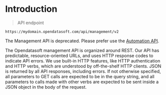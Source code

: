 # Introduction

> API endpoint

```text
https://mydomain.opendatasoft.com/api/management/v2
```

<aside class="warning">
  <span>The Management API is deprecated. Please prefer use the <a href="/apis/ods-automation-v1/">Automation API</a>.</span>
</aside>

The Opendatasoft management API is organized around REST. Our API has predictable, resource-oriented URLs, and uses
HTTP response codes to indicate API errors. We use built-in HTTP features, like HTTP authentication and HTTP verbs,
which are understood by off-the-shelf HTTP clients. JSON is returned by all API responses, including errors. If not
otherwise specified, all parameters to GET calls are expected to be in the query string, and all parameters to calls
made with other verbs are expected to be sent inside a JSON object in the body of the request.
